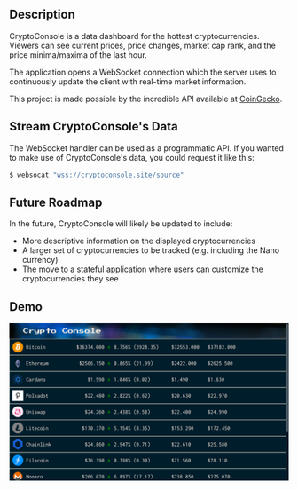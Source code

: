 ## Description

CryptoConsole is a data dashboard for the hottest cryptocurrencies.
Viewers can see current prices, price changes, market cap rank, and the price minima/maxima of the last hour.

The application opens a WebSocket connection which the server uses to continuously update the client with real-time market information.

This project is made possible by the incredible API available at [CoinGecko](https://www.coingecko.com/en).

## Stream CryptoConsole's Data

The WebSocket handler can be used as a programmatic API. If you wanted to make use of CryptoConsole's data, you could request it like this:
```bash
$ websocat "wss://cryptoconsole.site/source"
```

## Future Roadmap

In the future, CryptoConsole will likely be updated to include:
- More descriptive information on the displayed cryptocurrencies
- A larger set of cryptocurrencies to be tracked (e.g. including the Nano currency)
- The move to a stateful application where users can customize the cryptocurrencies they see

## Demo

<p align='center'>
<img src="dist/assets/cc_demo.png" width="700px">
</p>
